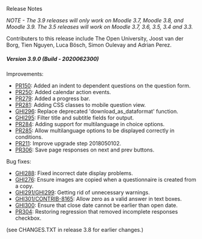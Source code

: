 Release Notes

_NOTE - The 3.9 releases will only work on Moodle 3.7, Moodle 3.8, and Moodle 3.9.
The 3.5 releases will work on Moodle 3.7, 3.6, 3.5, 3.4 and 3.3._

Contributers to this release include The Open University, Joost van der Borg, Tien Nguyen, Luca Bösch, Simon Oulevay
and Adrian Perez.

##### Version 3.9.0 (Build - 2020062300)
Improvements:

* [PR150](https://github.com/PoetOS/moodle-mod_questionnaire/pull/150): Added an indent to dependent questions on the question form.
* [PR250](https://github.com/PoetOS/moodle-mod_questionnaire/pull/250): Added calendar action events.
* [PR279](https://github.com/PoetOS/moodle-mod_questionnaire/pull/279): Added a progress bar.
* [PR281](https://github.com/PoetOS/moodle-mod_questionnaire/pull/281): Adding CSS classes to mobile question view.
* [GHI296](https://github.com/PoetOS/moodle-mod_questionnaire/issues/296): Replace deprecated 'download_as_dataformat' function.
* [GHI295](https://github.com/PoetOS/moodle-mod_questionnaire/issues/295): Filter title and subtitle fields for output.
* [PR284](https://github.com/PoetOS/moodle-mod_questionnaire/pull/284): Adding support for multilanguage in choice options.
* [PR285](https://github.com/PoetOS/moodle-mod_questionnaire/pull/285): Allow multilanguage options to be displayed correctly in conditions.
* [PR211](https://github.com/PoetOS/moodle-mod_questionnaire/pull/211): Improve upgrade step 2018050102.
* [PR306](https://github.com/PoetOS/moodle-mod_questionnaire/pull/306): Save page responses on next and prev buttons.

Bug fixes:

* [GHI288](https://github.com/PoetOS/moodle-mod_questionnaire/issues/288): Fixed incorrect date display problems.
* [GHI276](https://github.com/PoetOS/moodle-mod_questionnaire/issues/276): Ensure images are copied when a questionnaire is created from a copy.
* [GHI291/GHI299](https://github.com/PoetOS/moodle-mod_questionnaire/issues/291): Getting rid of unnecessary warnings.
* [GHI301/CONTRIB-8165](https://github.com/PoetOS/moodle-mod_questionnaire/issues/301): Allow zero as a valid answer in text boxes.
* [GHI300](https://github.com/PoetOS/moodle-mod_questionnaire/issues/300): Ensure that close date cannot be earlier than open date.
* [PR304](https://github.com/PoetOS/moodle-mod_questionnaire/pull/304): Restoring regression that removed incomplete responses checkbox.

(see CHANGES.TXT in release 3.8 for earlier changes.)